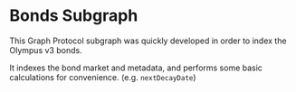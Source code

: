 # Bonds Subgraph

This Graph Protocol subgraph was quickly developed in order to index the Olympus v3 bonds.

It indexes the bond market and metadata, and performs some basic calculations for convenience. (e.g. `nextDecayDate`)
